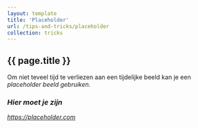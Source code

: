 ```yaml
---
layout: template
title: 'Placeholder'
url: /tips-and-tricks/placeholder
collection: tricks
---
```

## {{ page.title }}

Om niet teveel tijd te verliezen aan een tijdelijke beeld kan je een <em>placeholder<em> beeld gebruiken. 
 
<div class="highlight">
    <h3>Hier moet je zijn</h3>
    <p>
        <a target="_blank" href="https://placeholder.com">https://placeholder.com</a>
    </p>
</div>